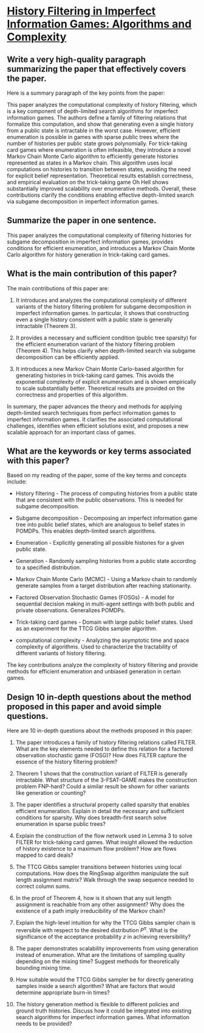 # [History Filtering in Imperfect Information Games: Algorithms and   Complexity](https://arxiv.org/abs/2311.14651)

## Write a very high-quality paragraph summarizing the paper that effectively covers the paper.

 Here is a summary paragraph of the key points from the paper:

This paper analyzes the computational complexity of history filtering, which is a key component of depth-limited search algorithms for imperfect information games. The authors define a family of filtering relations that formalize this computation, and show that generating even a single history from a public state is intractable in the worst case. However, efficient enumeration is possible in games with sparse public trees where the number of histories per public state grows polynomially. For trick-taking card games where enumeration is often infeasible, they introduce a novel Markov Chain Monte Carlo algorithm to efficiently generate histories represented as states in a Markov chain. This algorithm uses local computations on histories to transition between states, avoiding the need for explicit belief representation. Theoretical results establish correctness, and empirical evaluation on the trick-taking game Oh Hell shows substantially improved scalability over enumerative methods. Overall, these contributions clarify the conditions enabling effective depth-limited search via subgame decomposition in imperfect information games.


## Summarize the paper in one sentence.

 This paper analyzes the computational complexity of filtering histories for subgame decomposition in imperfect information games, provides conditions for efficient enumeration, and introduces a Markov Chain Monte Carlo algorithm for history generation in trick-taking card games.


## What is the main contribution of this paper?

 The main contributions of this paper are:

1) It introduces and analyzes the computational complexity of different variants of the history filtering problem for subgame decomposition in imperfect information games. In particular, it shows that constructing even a single history consistent with a public state is generally intractable (Theorem 3).

2) It provides a necessary and sufficient condition (public tree sparsity) for the efficient enumeration variant of the history filtering problem (Theorem 4). This helps clarify when depth-limited search via subgame decomposition can be efficiently applied.

3) It introduces a new Markov Chain Monte Carlo-based algorithm for generating histories in trick-taking card games. This avoids the exponential complexity of explicit enumeration and is shown empirically to scale substantially better. Theoretical results are provided on the correctness and properties of this algorithm.

In summary, the paper advances the theory and methods for applying depth-limited search techniques from perfect information games to imperfect information games. It clarifies the associated computational challenges, identifies when efficient solutions exist, and proposes a new scalable approach for an important class of games.


## What are the keywords or key terms associated with this paper?

 Based on my reading of the paper, some of the key terms and concepts include:

- History filtering - The process of computing histories from a public state that are consistent with the public observations. This is needed for subgame decomposition.

- Subgame decomposition - Decomposing an imperfect information game tree into public belief states, which are analogous to belief states in POMDPs. This enables depth-limited search algorithms. 

- Enumeration - Explicitly generating all possible histories for a given public state. 

- Generation - Randomly sampling histories from a public state according to a specified distribution.

- Markov Chain Monte Carlo (MCMC) - Using a Markov chain to randomly generate samples from a target distribution after reaching stationarity.

- Factored Observation Stochastic Games (FOSGs) - A model for sequential decision making in multi-agent settings with both public and private observations. Generalizes POMDPs.

- Trick-taking card games - Domain with large public belief states. Used as an experiment for the TTCG Gibbs sampler algorithm.

- computational complexity - Analyzing the asymptotic time and space complexity of algorithms. Used to characterize the tractability of different variants of history filtering.

The key contributions analyze the complexity of history filtering and provide methods for efficient enumeration and unbiased generation in certain games.


## Design 10 in-depth questions about the method proposed in this paper and avoid simple questions.

 Here are 10 in-depth questions about the methods proposed in this paper:

1. The paper introduces a family of history filtering relations called FILTER. What are the key elements needed to define this relation for a factored observation stochastic game (FOSG)? How does FILTER capture the essence of the history filtering problem?

2. Theorem 1 shows that the construction variant of FILTER is generally intractable. What structure of the 3-FSAT-GAME makes the construction problem FNP-hard? Could a similar result be shown for other variants like generation or counting?

3. The paper identifies a structural property called sparsity that enables efficient enumeration. Explain in detail the necessary and sufficient conditions for sparsity. Why does breadth-first search solve enumeration in sparse public trees? 

4. Explain the construction of the flow network used in Lemma 3 to solve FILTER for trick-taking card games. What insight allowed the reduction of history existence to a maximum flow problem? How are flows mapped to card deals?

5. The TTCG Gibbs sampler transitions between histories using local computations. How does the RingSwap algorithm manipulate the suit length assignment matrix? Walk through the swap sequence needed to correct column sums. 

6. In the proof of Theorem 4, how is it shown that any suit length assignment is reachable from any other assignment? Why does the existence of a path imply irreducibility of the Markov chain?

7. Explain the high-level intuition for why the TTCG Gibbs sampler chain is reversible with respect to the desired distribution $P^\pi$. What is the significance of the acceptance probability $z$ in achieving reversibility?

8. The paper demonstrates scalability improvements from using generation instead of enumeration. What are the limitations of sampling quality depending on the mixing time? Suggest methods for theoretically bounding mixing time.  

9. How suitable would the TTCG Gibbs sampler be for directly generating samples inside a search algorithm? What are factors that would determine appropriate burn-in times?

10. The history generation method is flexible to different policies and ground truth histories. Discuss how it could be integrated into existing search algorithms for imperfect information games. What information needs to be provided?
